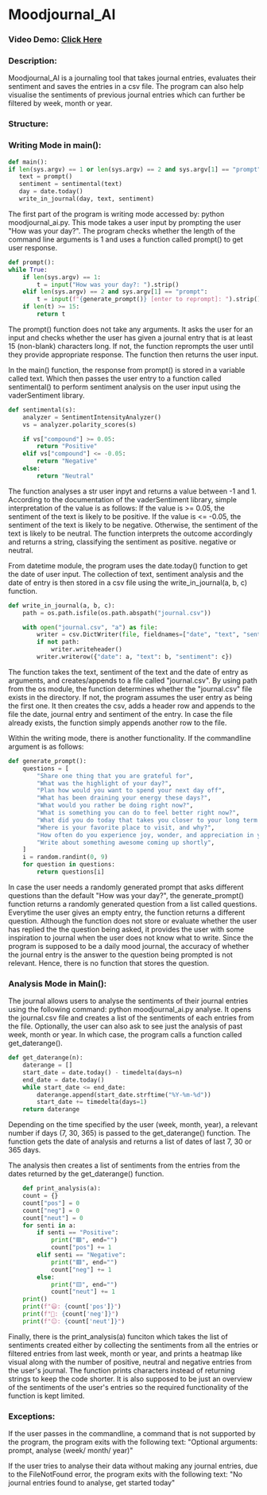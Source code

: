 # Moodjournal_AI
### Video Demo:  [Click Here](https://youtu.be/g_VTELWvWHQ)
### Description:
Moodjournal_AI is a journaling tool that takes journal entries, evaluates their sentiment and saves the entries in a csv file. The program can also help visualise the sentiments of previous journal entries which can further be filtered by week, month or year.

### Structure:


### Writing Mode in main():
``` python
def main():
if len(sys.argv) == 1 or len(sys.argv) == 2 and sys.argv[1] == "prompt":
   text = prompt()
   sentiment = sentimental(text)
   day = date.today()
   write_in_journal(day, text, sentiment)
```
The first part of the program is writing mode accessed by: python moodjournal_ai.py. This mode takes a user input by prompting the user "How was your day?". The program checks whether the length of the command line arguments is 1 and uses a function called prompt() to get user response.

``` python
def prompt():
while True:
    if len(sys.argv) == 1:
        t = input("How was your day?: ").strip()
    elif len(sys.argv) == 2 and sys.argv[1] == "prompt":
        t = input(f"{generate_prompt()} [enter to reprompt]: ").strip()
    if len(t) >= 15:
        return t
```
The prompt() function does not take any arguments. It asks the user for an input and checks whether the user has given a journal entry that is at least 15 (non-blank) characters long. If not, the function reprompts the user until they provide appropriate response. The function then returns the user input.


In the main() function, the response from prompt() is stored in a variable called text. Which then passes the user entry to a function called sentimental() to perform sentiment analysis on the user input using the vaderSentiment library.

``` python
def sentimental(s):
    analyzer = SentimentIntensityAnalyzer()
    vs = analyzer.polarity_scores(s)

    if vs["compound"] >= 0.05:
        return "Positive"
    elif vs["compound"] <= -0.05:
        return "Negative"
    else:
        return "Neutral"
```

The function analyses a str user inpyt and returns a value between -1 and 1. According to the documentation of the vaderSentiment library, simple interpretation of the value is as follows:
If the value is >= 0.05, the sentiment of the text is likely to be positive.
If the value is <= -0.05, the sentiment of the text is likely to be negative.
Otherwise, the sentiment of the text is likely to be neutral.
The function interprets the outcome accordingly and returns a string, classifying the sentiment as positive. negative or neutral.

From datetime module, the program uses the date.today() function to get the date of user input. The collection of text, sentiment analysis and the date of entry is then stored in a csv file using the write_in_journal(a, b, c) function.

``` python
def write_in_journal(a, b, c):
    path = os.path.isfile(os.path.abspath("journal.csv"))

    with open("journal.csv", "a") as file:
        writer = csv.DictWriter(file, fieldnames=["date", "text", "sentiment"])
        if not path:
            writer.writeheader()
        writer.writerow({"date": a, "text": b, "sentiment": c})
```

The function takes the text, sentiment of the text and the date of entry as arguments, and creates/appends to a file called "journal.csv". By using path from the os module, the function determines whether the "journal.csv" file exists in the directory. If not, the program assumes the user entry as being the first one. It then creates the csv, adds a header row and appends to the file the date, journal entry and sentiment of the entry. In case the file already exists, the function simply appends another row to the file.

Within the writing mode, there is another functionality. If the commandline argument is as follows:

``` python
def generate_prompt():
    questions = [
        "Share one thing that you are grateful for",
        "What was the highlight of your day?",
        "Plan how would you want to spend your next day off",
        "What has been draining your energy these days?",
        "What would you rather be doing right now?",
        "What is something you can do to feel better right now?",
        "What did you do today that takes you closer to your long term goals?",
        "Where is your favorite place to visit, and why?",
        "How often do you experience joy, wonder, and appreciation in your life? How can you add more of this?",
        "Write about something awesome coming up shortly",
    ]
    i = random.randint(0, 9)
    for question in questions:
        return questions[i]
```
In case the user needs a randomly generated prompt that asks different questions than the default "How was your day?", the generate_prompt() function returns a randomly generated question from a list called questions. Everytime the user gives an empty entry, the function returns a different question. Although the function does not store or evaluate whether the user has replied the the question being asked, it provides the user with some inspiration to journal when the user does not know what to write. Since the program is supposed to be a daily mood journal, the accuracy of whether the journal entry is the answer to the question being prompted is not relevant. Hence, there is no function that stores the question.

### Analysis Mode in Main():

The journal allows users to analyse the sentiments of their journal entries using the following command: python moodjournal_ai.py analyse. It opens the journal.csv file and creates a list of the sentiments of each entries from the file. Optionally, the user can also ask to see just the analysis of past week, month or year. In which case, the program calls a function called get_daterange().

``` python
def get_daterange(n):
    daterange = []
    start_date = date.today() - timedelta(days=n)
    end_date = date.today()
    while start_date <= end_date:
        daterange.append(start_date.strftime("%Y-%m-%d"))
        start_date += timedelta(days=1)
    return daterange
``` 
Depending on the time specified by the user (week, month, year), a relevant number if days (7, 30, 365) is passed to the get_daterange() function. The function gets the date of analysis and returns a list of dates of last 7, 30 or 365 days.

The analysis then creates a list of sentiments from the entries from the dates returned by the get_daterange() function.

``` python
    def print_analysis(a):
    count = {}
    count["pos"] = 0
    count["neg"] = 0
    count["neut"] = 0
    for senti in a:
        if senti == "Positive":
            print("🟩", end="")
            count["pos"] += 1
        elif senti == "Negative":
            print("🟥", end="")
            count["neg"] += 1
        else:
            print("🟨", end="")
            count["neut"] += 1
    print()
    print(f"😃: {count['pos']}")
    print(f"🙁: {count['neg']}")
    print(f"😐: {count['neut']}")
```

Finally, there is the print_analysis(a) funciton which takes the list of sentiments created either by collecting the sentiments from all the entries or filtered entries from last week, month or year, and prints a heatmap like visual along with the number of positive, neutral and negative entries from the user's journal. The function prints characters instead of returning strings to keep the code shorter. It is also supposed to be just an overview of the sentiments of the user's entries so the required functionality of the function is kept limited.

### Exceptions:
If the user passes in the commandline, a command that is not supported by the program, the program exits with the following text: "Optional arguments: prompt, analyse (week/ month/ year)"

If the user tries to analyse their data without making any journal entries, due to the FileNotFound error, the program exits with the following text: "No journal entries found to analyse, get started today"



